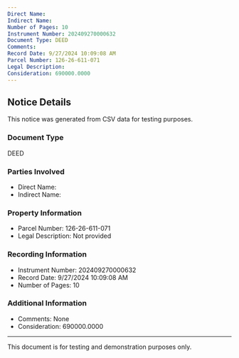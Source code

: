 ```yaml
---
Direct Name: 
Indirect Name: 
Number of Pages: 10
Instrument Number: 202409270000632
Document Type: DEED
Comments: 
Record Date: 9/27/2024 10:09:08 AM
Parcel Number: 126-26-611-071
Legal Description: 
Consideration: 690000.0000
---
```


## Notice Details

This notice was generated from CSV data for testing purposes.

### Document Type
DEED

### Parties Involved
- Direct Name: 
- Indirect Name: 

### Property Information
- Parcel Number: 126-26-611-071
- Legal Description: Not provided

### Recording Information
- Instrument Number: 202409270000632
- Record Date: 9/27/2024 10:09:08 AM
- Number of Pages: 10

### Additional Information
- Comments: None
- Consideration: 690000.0000

---

This document is for testing and demonstration purposes only.
